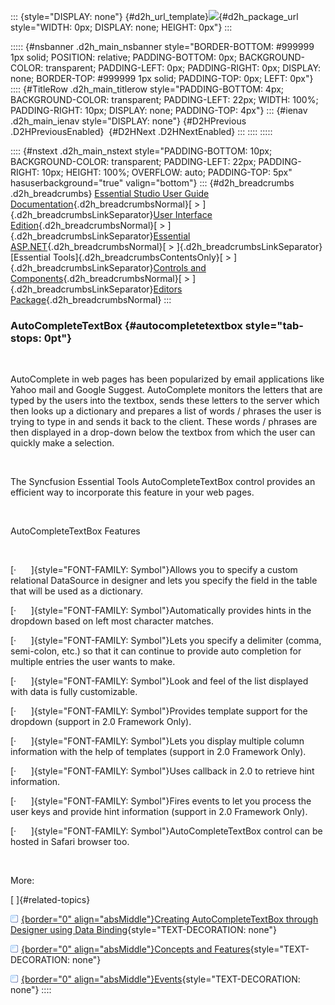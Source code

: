 ::: {style="DISPLAY: none"}
[](ms-xhelp:///?Id=d2h_url_template){#d2h_url_template}![](!package_url!){#d2h_package_url style="WIDTH: 0px; DISPLAY: none; HEIGHT: 0px"}
:::

::::: {#nsbanner .d2h_main_nsbanner style="BORDER-BOTTOM: #999999 1px solid; POSITION: relative; PADDING-BOTTOM: 0px; BACKGROUND-COLOR: transparent; PADDING-LEFT: 0px; PADDING-RIGHT: 0px; DISPLAY: none; BORDER-TOP: #999999 1px solid; PADDING-TOP: 0px; LEFT: 0px"}
:::: {#TitleRow .d2h_main_titlerow style="PADDING-BOTTOM: 4px; BACKGROUND-COLOR: transparent; PADDING-LEFT: 22px; WIDTH: 100%; PADDING-RIGHT: 10px; DISPLAY: none; PADDING-TOP: 4px"}
::: {#ienav .d2h_main_ienav style="DISPLAY: none"}
[](ms-xhelp:///?Id=1534f372-551a-461d-8ed1-14747acc09f8){#D2HPrevious .D2HPreviousEnabled}  [](ms-xhelp:///?Id=fec9770c-d86a-4bde-bec8-26f364afc6df){#D2HNext .D2HNextEnabled}
:::
::::
:::::

:::: {#nstext .d2h_main_nstext style="PADDING-BOTTOM: 10px; BACKGROUND-COLOR: transparent; PADDING-LEFT: 22px; PADDING-RIGHT: 10px; HEIGHT: 100%; OVERFLOW: auto; PADDING-TOP: 5px" hasuserbackground="true" valign="bottom"}
::: {#d2h_breadcrumbs .d2h_breadcrumbs}
[Essential Studio User Guide Documentation](ms-xhelp:///?Id=12457748-09e3-4d74-a240-8e049cedf030){.d2h_breadcrumbsNormal}[ \> ]{.d2h_breadcrumbsLinkSeparator}[User Interface Edition](ms-xhelp:///?Id=c29296b7-531c-413b-a0ec-488ca1f7f669){.d2h_breadcrumbsNormal}[ \> ]{.d2h_breadcrumbsLinkSeparator}[Essential ASP.NET](ms-xhelp:///?Id=25c35330-c127-4dad-9a92-ed79dc7261a6){.d2h_breadcrumbsNormal}[ \> ]{.d2h_breadcrumbsLinkSeparator}[Essential Tools]{.d2h_breadcrumbsContentsOnly}[ \> ]{.d2h_breadcrumbsLinkSeparator}[Controls and Components](ms-xhelp:///?Id=99dc3762-3a6c-4306-b62b-5aa347ed3105){.d2h_breadcrumbsNormal}[ \> ]{.d2h_breadcrumbsLinkSeparator}[Editors Package](ms-xhelp:///?Id=1534f372-551a-461d-8ed1-14747acc09f8){.d2h_breadcrumbsNormal}
:::

### AutoCompleteTextBox {#autocompletetextbox style="tab-stops: 0pt"}

 

AutoComplete in web pages has been popularized by email applications like Yahoo mail and Google Suggest. AutoComplete monitors the letters that are typed by the users into the textbox, sends these letters to the server which then looks up a dictionary and prepares a list of words / phrases the user is trying to type in and sends it back to the client. These words / phrases are then displayed in a drop-down below the textbox from which the user can quickly make a selection.

 

The Syncfusion Essential Tools AutoCompleteTextBox control provides an efficient way to incorporate this feature in your web pages.

 

AutoCompleteTextBox Features

 

[·      ]{style="FONT-FAMILY: Symbol"}Allows you to specify a custom relational DataSource in designer and lets you specify the field in the table that will be used as a dictionary.

[·      ]{style="FONT-FAMILY: Symbol"}Automatically provides hints in the dropdown based on left most character matches.

[·      ]{style="FONT-FAMILY: Symbol"}Lets you specify a delimiter (comma, semi-colon, etc.) so that it can continue to provide auto completion for multiple entries the user wants to make.

[·      ]{style="FONT-FAMILY: Symbol"}Look and feel of the list displayed with data is fully customizable.

[·      ]{style="FONT-FAMILY: Symbol"}Provides template support for the dropdown (support in 2.0 Framework Only).

[·      ]{style="FONT-FAMILY: Symbol"}Lets you display multiple column information with the help of templates (support in 2.0 Framework Only).

[·      ]{style="FONT-FAMILY: Symbol"}Uses callback in 2.0 to retrieve hint information.

[·      ]{style="FONT-FAMILY: Symbol"}Fires events to let you process the user keys and provide hint information (support in 2.0 Framework Only).

[·      ]{style="FONT-FAMILY: Symbol"}AutoCompleteTextBox control can be hosted in Safari browser too.

 

More:

[ ]{#related-topics}

[![](button.gif){border="0" align="absMiddle"}Creating AutoCompleteTextBox through Designer using Data Binding](ms-xhelp:///?Id=ccd365ee-f6ab-407a-b65d-c09e43c26b2a){style="TEXT-DECORATION: none"}

[![](button.gif){border="0" align="absMiddle"}Concepts and Features](ms-xhelp:///?Id=4caccbe7-f12b-4060-94f5-b15891d6fc52){style="TEXT-DECORATION: none"}

[![](button.gif){border="0" align="absMiddle"}Events](ms-xhelp:///?Id=c23fa52d-0f08-461e-ac1b-1d3b774f9347){style="TEXT-DECORATION: none"}
::::
